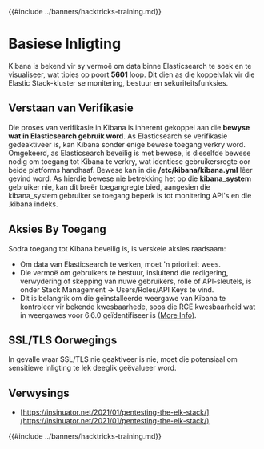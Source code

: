 {{#include ../banners/hacktricks-training.md}}

# Basiese Inligting

Kibana is bekend vir sy vermoë om data binne Elasticsearch te soek en te visualiseer, wat tipies op poort **5601** loop. Dit dien as die koppelvlak vir die Elastic Stack-kluster se monitering, bestuur en sekuriteitsfunksies.

## Verstaan van Verifikasie

Die proses van verifikasie in Kibana is inherent gekoppel aan die **bewyse wat in Elasticsearch gebruik word**. As Elasticsearch se verifikasie gedeaktiveer is, kan Kibana sonder enige bewese toegang verkry word. Omgekeerd, as Elasticsearch beveilig is met bewese, is dieselfde bewese nodig om toegang tot Kibana te verkry, wat identiese gebruikersregte oor beide platforms handhaaf. Bewese kan in die **/etc/kibana/kibana.yml** lêer gevind word. As hierdie bewese nie betrekking het op die **kibana_system** gebruiker nie, kan dit breër toegangregte bied, aangesien die kibana_system gebruiker se toegang beperk is tot monitering API's en die .kibana indeks.

## Aksies By Toegang

Sodra toegang tot Kibana beveilig is, is verskeie aksies raadsaam:

- Om data van Elasticsearch te verken, moet 'n prioriteit wees.
- Die vermoë om gebruikers te bestuur, insluitend die redigering, verwydering of skepping van nuwe gebruikers, rolle of API-sleutels, is onder Stack Management -> Users/Roles/API Keys te vind.
- Dit is belangrik om die geïnstalleerde weergawe van Kibana te kontroleer vir bekende kwesbaarhede, soos die RCE kwesbaarheid wat in weergawes voor 6.6.0 geïdentifiseer is ([More Info](https://insinuator.net/2021/01/pentesting-the-elk-stack/#ref2)).

## SSL/TLS Oorwegings

In gevalle waar SSL/TLS nie geaktiveer is nie, moet die potensiaal om sensitiewe inligting te lek deeglik geëvalueer word.

## Verwysings

- [https://insinuator.net/2021/01/pentesting-the-elk-stack/](https://insinuator.net/2021/01/pentesting-the-elk-stack/)

{{#include ../banners/hacktricks-training.md}}
